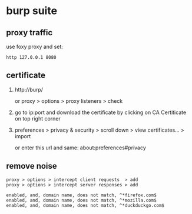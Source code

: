# burp suite

## proxy traffic

use foxy proxy and set:

    http 127.0.0.1 8080

## certificate

1. http://burp/

   or proxy > options > proxy listeners > check

2. go to ip:port and download the certificate by clicking on CA Certiticate on top right corner

3. preferences > privacy & security > scroll down > view certificates... > import

   or enter this url and same: about:preferences#privacy

## remove noise

    proxy > options > intercept client requests  > add
    proxy > options > intercept server responses > add

    enabled, and, domain name, does not match, ^*firefox.com$
    enabled, and, domain name, does not match, ^*mozilla.com$
    enabled, and, domain name, does not match, ^*duckduckgo.com$
